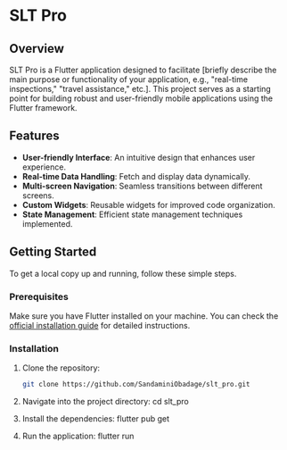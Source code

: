 # SLT Pro

## Overview

SLT Pro is a Flutter application designed to facilitate [briefly describe the main purpose or functionality of your application, e.g., "real-time inspections," "travel assistance," etc.]. This project serves as a starting point for building robust and user-friendly mobile applications using the Flutter framework.

## Features

- **User-friendly Interface**: An intuitive design that enhances user experience.
- **Real-time Data Handling**: Fetch and display data dynamically.
- **Multi-screen Navigation**: Seamless transitions between different screens.
- **Custom Widgets**: Reusable widgets for improved code organization.
- **State Management**: Efficient state management techniques implemented.

## Getting Started

To get a local copy up and running, follow these simple steps.

### Prerequisites

Make sure you have Flutter installed on your machine. You can check the [official installation guide](https://docs.flutter.dev/get-started/install) for detailed instructions.

### Installation

1. Clone the repository:
   ```bash
   git clone https://github.com/SandaminiObadage/slt_pro.git

2. Navigate into the project directory:
cd slt_pro

3. Install the dependencies:
flutter pub get

4. Run the application:
flutter run